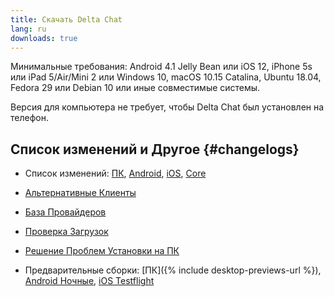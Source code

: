 ```yaml
---
title: Скачать Delta Chat
lang: ru
downloads: true
---
```


Минимальные требования:
Android 4.1 Jelly Bean
или iOS 12, iPhone 5s или iPad 5/Air/Mini 2
или Windows 10, macOS 10.15 Catalina, Ubuntu 18.04, Fedora 29 или Debian 10
или иные совместимые системы.

Версия для компьютера не требует, чтобы Delta Chat был установлен на телефон.


## Список изменений и Другое {#changelogs}

- Список изменений: [ПК](https://github.com/deltachat/deltachat-desktop/blob/master/CHANGELOG.md),
  [Android](https://deltachat.github.io/deltachat-android/CHANGELOG#delta-chat-android-changelog),
  [iOS](https://deltachat.github.io/deltachat-ios/CHANGELOG#delta-chat-ios-changelog),
  [Core](https://github.com/deltachat/deltachat-core-rust/blob/master/CHANGELOG.md)

- [Альтернативные Клиенты](https://support.delta.chat/t/list-of-all-know-client-projects/3059)

- [База Провайдеров](https://providers.delta.chat/)

- [Проверка Загрузок](verify-downloads)

- [Решение Проблем Установки на ПК](https://github.com/deltachat/deltachat-desktop/blob/master/docs/TROUBLESHOOTING.md)

- Предварительные сборки: [ПК]({% include desktop-previews-url %}),
  [Android Ночные](https://download.delta.chat/android/nightly/),
  [iOS Testflight](https://testflight.apple.com/join/uEMc1NxS)
